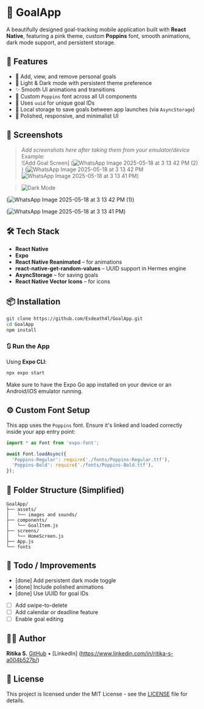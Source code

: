 
# 🎯 GoalApp

A beautifully designed goal-tracking mobile application built with **React Native**, featuring a pink theme, custom **Poppins** font, smooth animations, dark mode support, and persistent storage.

## 🚀 Features

- 📌 Add, view, and remove personal goals
- 🌙 Light & Dark mode with persistent theme preference
- ✨ Smooth UI animations and transitions
- 🎨 Custom `Poppins` font across all UI components
- 🧠 Uses `uuid` for unique goal IDs
- 💾 Local storage to save goals between app launches (via `AsyncStorage`)
- 💅 Polished, responsive, and minimalist UI

## 📸 Screenshots

> _Add screenshots here after taking them from your emulator/device_  
> Example:  
> ![Add Goal Screen]
(![WhatsApp Image 2025-05-18 at 3 13 42 PM (2)](https://github.com/user-attachments/assets/43eedcab-16ac-44f2-bcfb-96bda187359c))
(![WhatsApp Image 2025-05-18 at 3 13 42 PM](https://github.com/user-attachments/assets/ac7513be-ead9-43d8-9dc4-586799463898)![WhatsApp Image 2025-05-18 at 3 13 41 PM](https://github.com/user-attachments/assets/fabf042e-0fe2-485c-b0c5-d27e0e95c8e8))

> ![Dark Mode](screenshots/dark-mode.png)

(![WhatsApp Image 2025-05-18 at 3 13 42 PM (1)](https://github.com/user-attachments/assets/c04b778e-2ec2-4ee9-9980-327b4eb3cba7))

(![WhatsApp Image 2025-05-18 at 3 13 41 PM](https://github.com/user-attachments/assets/0f6bf58d-b4a9-416a-9a6b-664a36a564a2))




## 🛠️ Tech Stack

- **React Native**
- **Expo**
- **React Native Reanimated** – for animations
- **react-native-get-random-values** – UUID support in Hermes engine
- **AsyncStorage** – for saving goals
- **React Native Vector Icons** – for icons

## 📦 Installation

```bash
git clone https://github.com/Esdeath4l/GoalApp.git
cd GoalApp
npm install
````

### 🔃 Run the App

Using **Expo CLI**:

```bash
npx expo start
```

Make sure to have the Expo Go app installed on your device or an Android/iOS emulator running.

## ⚙️ Custom Font Setup

This app uses the `Poppins` font. Ensure it's linked and loaded correctly inside your app entry point:

```js
import * as Font from 'expo-font';

await Font.loadAsync({
  'Poppins-Regular': require('./fonts/Poppins-Regular.ttf'),
  'Poppins-Bold': require('./fonts/Poppins-Bold.ttf'),
});
```

## 📁 Folder Structure (Simplified)

```
GoalApp/
├── assets/
│   └── images and sounds/
├── components/
│   └── GoalItem.js
├── screens/
│   └── HomeScreen.js
├── App.js
└── fonts
```

## 📌 Todo / Improvements

* [done] Add persistent dark mode toggle
* [done] Include polished animations
* [done] Use UUID for goal IDs
* [ ] Add swipe-to-delete
* [ ] Add calendar or deadline feature
* [ ] Enable goal editing

## 👩‍💻 Author

**Ritika S.**
[GitHub](https://github.com/Esdeath4l) • [LinkedIn] (https://www.linkedin.com/in/ritika-s-a004b527b/)

## 📄 License

This project is licensed under the MIT License - see the [LICENSE](LICENSE) file for details.

